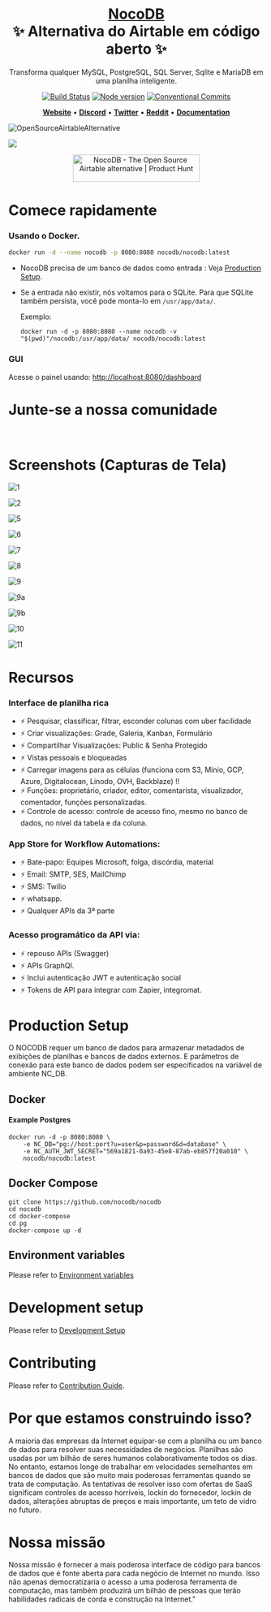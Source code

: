 <h1 align="center" style="border-bottom: none">
    <b>
        <a href="https://www.nocodb.com">NocoDB </a><br>
    </b>
      ✨ Alternativa do Airtable em código aberto ✨ 
    <br>
</h1>
<p align="center">
Transforma qualquer MySQL, PostgreSQL, SQL Server, Sqlite e MariaDB em uma planilha inteligente. 
</p>
<div align="center">
 
[![Build Status](https://travis-ci.org/dwyl/esta.svg?branch=master)](https://travis-ci.com/github/NocoDB/NocoDB) 
[![Node version](https://img.shields.io/badge/node-%3E%3D%2014.18.0-brightgreen)](http://nodejs.org/download/)
[![Conventional Commits](https://img.shields.io/badge/Conventional%20Commits-1.0.0-green.svg)](https://conventionalcommits.org)

</div>

<p align="center">
    <a href="http://www.nocodb.com"><b>Website</b></a> •
    <a href="https://discord.gg/5RgZmkW"><b>Discord</b></a> •
    <a href="https://twitter.com/nocodb"><b>Twitter</b></a> •
    <a href="https://www.reddit.com/r/NocoDB/"><b>Reddit</b></a> •
    <a href="https://docs.nocodb.com/"><b>Documentation</b></a>
</p>

![OpenSourceAirtableAlternative](https://user-images.githubusercontent.com/5435402/133762127-e94da292-a1c3-4458-b09a-02cd5b57be53.png)

<img src="https://static.scarf.sh/a.png?x-pxid=c12a77cc-855e-4602-8a0f-614b2d0da56a" />

<p align="center">
  <a href="https://www.producthunt.com/posts/nocodb?utm_source=badge-featured&utm_medium=badge&utm_souce=badge-nocodb" target="_blank"><img src="https://api.producthunt.com/widgets/embed-image/v1/featured.svg?post_id=297536&theme=dark" alt="NocoDB - The Open Source Airtable alternative | Product Hunt" style="width: 250px; height: 54px;" width="250" height="54" /></a>
</p>

# Comece rapidamente

### Usando o Docker.

```bash
docker run -d --name nocodb -p 8080:8080 nocodb/nocodb:latest
```
- NocoDB precisa de um banco de dados como entrada : Veja [Production Setup](https://github.com/nocodb/nocodb/blob/master/README.md#production-setup).
- Se a entrada não existir, nós voltamos para o SQLite. Para que SQLite também persista, você pode monta-lo em `/usr/app/data/`. 

  Exemplo:

  ```
  docker run -d -p 8080:8080 --name nocodb -v "$(pwd)"/nocodb:/usr/app/data/ nocodb/nocodb:latest
  ```


### GUI

Acesse o painel usando: [http://localhost:8080/dashboard](http://localhost:8080/dashboard)

# Junte-se a nossa comunidade

<a href="https://discord.gg/5RgZmkW">
<img src="https://discordapp.com/api/guilds/661905455894888490/widget.png?style=banner3" alt="">
</a>
<br>
<br>

# Screenshots (Capturas de Tela)

![1](https://user-images.githubusercontent.com/86527202/136070349-cacc406d-9efe-406f-9aa2-1b81564332a7.png)
<br>

![2](https://user-images.githubusercontent.com/86527202/136070360-706a4976-c4c9-4fde-b66c-73b54199799a.png)
<br>

![5](https://user-images.githubusercontent.com/86527202/136070372-08c34b1a-9ecf-4486-b6db-23b2dc135afa.png)
<br>

![6](https://user-images.githubusercontent.com/86527202/136070375-337a5d77-7b97-496d-9634-e8d86014b357.png)
<br>

![7](https://user-images.githubusercontent.com/86527202/136070379-159bb1b7-0f36-46c6-a6ea-b1f8a3cb0568.png)
<br>

![8](https://user-images.githubusercontent.com/86527202/136070385-de1c34b3-0ecd-4127-8706-32fbd8675cb2.png)
<br>

![9](https://user-images.githubusercontent.com/86527202/136070398-24abb3d4-a76f-4c45-979e-9ef93691bc7f.png)
<br>

![9a](https://user-images.githubusercontent.com/86527202/136070405-5809d0c9-9280-4935-8d98-105f37f898a7.png)
<br>

![9b](https://user-images.githubusercontent.com/86527202/136070410-09ae3f18-95d0-40f1-b525-b05f888573ff.png)
<br>

![10](https://user-images.githubusercontent.com/86527202/136070414-0ea0890f-734c-473c-977b-bbf46a812557.png)
<br>

![11](https://user-images.githubusercontent.com/86527202/136070417-7fd60c3b-8dd2-4cdb-a6dd-1eec80e636ac.png)
<br>

# Recursos

### Interface de planilha rica

- ⚡ Pesquisar, classificar, filtrar, esconder colunas com uber facilidade
- ⚡ Criar visualizações: Grade, Galeria, Kanban, Formulário
- ⚡ Compartilhar Visualizações: Public & Senha Protegido
- ⚡ Vistas pessoais e bloqueadas
- ⚡ Carregar imagens para as células (funciona com S3, Minio, GCP, Azure, Digitalocean, Linodo, OVH, Backblaze) !!
- ⚡ Funções: proprietário, criador, editor, comentarista, visualizador, comentador, funções personalizadas.
- ⚡ Controle de acesso: controle de acesso fino, mesmo no banco de dados, no nível da tabela e da coluna.

### App Store for Workflow Automations:

- ⚡ Bate-papo: Equipes Microsoft, folga, discórdia, material
- ⚡ Email: SMTP, SES, MailChimp
- ⚡ SMS: Twilio
- ⚡ whatsapp.
- ⚡ Qualquer APIs da 3ª parte

### Acesso programático da API via:

- ⚡ repouso APIs (Swagger)
- ⚡ APIs GraphQl.
- ⚡ Inclui autenticação JWT e autenticação social
- ⚡ Tokens de API para integrar com Zapier, integromat.

# Production Setup

O NOCODB requer um banco de dados para armazenar metadados de exibições de planilhas e bancos de dados externos. E parâmetros de conexão para este banco de dados podem ser especificados na variável de ambiente NC_DB.

## Docker

#### Example Postgres

```
docker run -d -p 8080:8080 \
    -e NC_DB="pg://host:port?u=user&p=password&d=database" \
    -e NC_AUTH_JWT_SECRET="569a1821-0a93-45e8-87ab-eb857f20a010" \
    nocodb/nocodb:latest
```


## Docker Compose

```
git clone https://github.com/nocodb/nocodb
cd nocodb
cd docker-compose
cd pg 
docker-compose up -d
```

## Environment variables

Please refer to [Environment variables](https://docs.nocodb.com/getting-started/self-hosted/environment-variables)

# Development setup

Please refer to [Development Setup](https://docs.nocodb.com/engineering/development-setup)

# Contributing

Please refer to [Contribution Guide](https://github.com/nocodb/nocodb/blob/master/.github/CONTRIBUTING.md).

# Por que estamos construindo isso?

A maioria das empresas da Internet equipar-se com a planilha ou um banco de dados para resolver suas necessidades de negócios. Planilhas são usadas por um bilhão de seres humanos colaborativamente todos os dias. No entanto, estamos longe de trabalhar em velocidades semelhantes em bancos de dados que são muito mais poderosas ferramentas quando se trata de computação. As tentativas de resolver isso com ofertas de SaaS significam controles de acesso horríveis, lockin do fornecedor, lockin de dados, alterações abruptas de preços e mais importante, um teto de vidro no futuro.

# Nossa missão

Nossa missão é fornecer a mais poderosa interface de código para bancos de dados que é fonte aberta para cada negócio de Internet no mundo. Isso não apenas democratizaria o acesso a uma poderosa ferramenta de computação, mas também produzirá um bilhão de pessoas que terão habilidades radicais de corda e construção na Internet."
